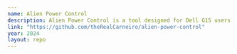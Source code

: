 ```yaml
---
name: Alien Power Control
description: Alien Power Control is a tool designed for Dell G15 users. It's a daemon and system tray utility that helps manage power modes on the device. With Alien Power Control, users can switch between different power settings easily, optimizing performance or conserving energy as required.
link: "https://github.com/theRealCarneiro/alien-power-control"
year: 2024
layout: repo
---
```

